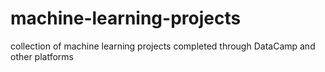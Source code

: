 # machine-learning-projects
collection of machine learning projects completed through DataCamp and other platforms
